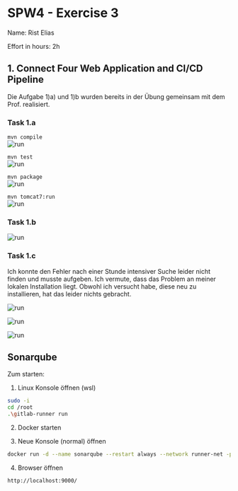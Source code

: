 SPW4 - Exercise 3
=================

Name: Rist Elias

Effort in hours: 2h

## 1. Connect Four Web Application and CI/CD Pipeline

Die Aufgabe 1)a) und 1)b wurden bereits in der Übung gemeinsam mit dem Prof. realisiert.

### Task 1.a

```mvn compile```  
![run](./images/Task_1_a_1.png)

```mvn test```  
![run](./images/Task_1_a_2.png)

```mvn package```  
![run](./images/Task_1_a_3.png)

```mvn tomcat7:run```  
![run](./images/Task_1_a_4.png)

### Task 1.b
![run](./images/Task_1_b.png)



### Task 1.c

Ich konnte den Fehler nach einer Stunde intensiver Suche leider nicht finden und musste aufgeben. Ich vermute, dass das Problem an meiner lokalen Installation liegt. Obwohl ich versucht habe, diese neu zu installieren, hat das leider nichts gebracht.

![run](./images/Task_1_c_error.png)

![run](./images/Task_1_c_error_1.png)

![run](./images/Task_1_c_error_2.png)

## Sonarqube

Zum starten:
1. Linux Konsole öffnen (wsl)
```bash
sudo -i
cd /root
.\gitlab-runner run
```
2. Docker starten

3. Neue Konsole (normal) öffnen
```bash
docker run -d --name sonarqube --restart always --network runner-net -p 9000:9000 -e SONAR_ES_BOOTSTRAP_CHECKS_DISABLE=true sonarqube:10.4.1-community
```

4. Browser öffnen
````
http://localhost:9000/
````